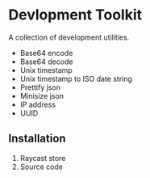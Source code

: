 # Devlopment Toolkit

A collection of development utilities.
- Base64 encode
- Base64 decode
- Unix timestamp
- Unix timestamp to ISO date string
- Prettify json
- Minisize json
- IP address
- UUID

## Installation
1. Raycast store
2. Source code